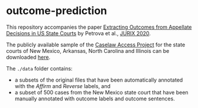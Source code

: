 # outcome-prediction

This repository accompanies the paper [Extracting Outcomes from Appellate Decisions in US State Courts](https://pdfs.semanticscholar.org/800e/cc54b72eadaf75a86083936ea5c1d9e9f508.pdf) by Petrova et al., [JURIX 2020](https://jurix2020.law.muni.cz/).

The publicly available sample of the [Caselaw Access Project](https://case.law/) for the state courts of New Mexico, Arkansas, North Carolina and Illinois 
can be downloaded [here](https://case.law/download/bulk_exports/20200604/by_jurisdiction/case_text_open/).

The ```./data``` folder contains:
- a subsets of the original files that have been automatically annotated with the *Affirm* and *Reverse* labels, and
- a subset of 500 cases from the New Mexico state court that have been manually annotated with outcome labels and outcome sentences.
